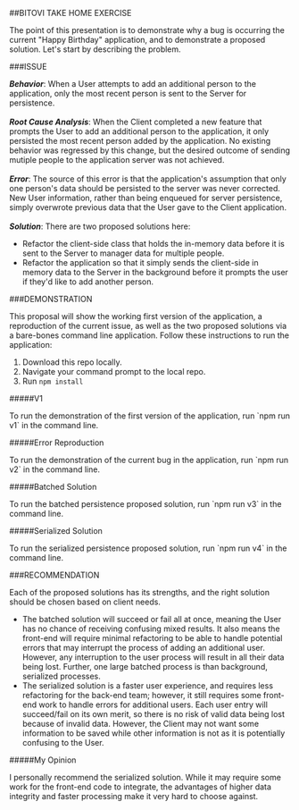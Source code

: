 ##BITOVI TAKE HOME EXERCISE

<p>
The point of this presentation is to demonstrate why a bug is occurring the current
"Happy Birthday" application, and to demonstrate a proposed solution.
Let's start by describing the problem.
</p>

###ISSUE

__*Behavior*__: When a User attempts to add an additional person to the application, 
only the most recent person is sent to the Server for persistence.
<br><br>
__*Root Cause Analysis*__: When the Client completed a new feature that prompts the User to add
an additional person to the application, it only persisted the most recent person added by the application. 
No existing behavior was regressed by this change, but the desired outcome of sending 
mutiple people to the application server was not achieved.
<br><br>
__*Error*__: The source of this error is that the application's assumption that only one person's data should 
be persisted to the server was never corrected. New User information, rather than being enqueued for server persistence,
simply overwrote previous data that the User gave to the Client application.
<br><br>__*Solution*__: There are two proposed solutions here:
* Refactor the client-side class that holds the in-memory data before it is sent to the Server to 
manager data for multiple people.
* Refactor the application so that it simply sends the client-side in memory data to the Server in the background
before it prompts the user if they'd like to add another person.

 ###DEMONSTRATION
 
 <p>
 This proposal will show the working first version of the application, a reproduction of the current issue, as well as
 the two proposed solutions via a bare-bones command line application. Follow these instructions to run the application:
</p>

1. Download this repo locally.
2. Navigate your command prompt to the local repo.
3. Run `npm install`

#####V1
<p>
To run the demonstration of the first version of the application, run `npm run v1` in the command line.
</p>


#####Error Reproduction
<p>
To run the demonstration of the current bug in the application, run `npm run v2` in the command line.
</p>

#####Batched Solution
<p>
To run the batched persistence proposed solution, run `npm run v3` in the command line.
</p>

#####Serialized Solution
<p>
To run the serialized persistence proposed solution, run `npm run v4` in the command line.
</p>

###RECOMMENDATION
<p>
Each of the proposed solutions has its strengths, and the right solution should be chosen based on client needs.
</p>

* The batched solution will succeed or fail all at once, meaning the User has no chance of receiving confusing mixed results.
It also means the front-end will require minimal refactoring to be able to handle potential errors that may interrupt the 
process of adding an additional user. However, any interruption to the user process will result in all their data being lost.
Further, one large batched process is than background, serialized processes.
* The serialized solution is a faster user experience, and requires less refactoring for the back-end team; however, it still
requires some front-end work to handle errors for additional users. Each user entry will succeed/fail on its own merit,
so there is no risk of valid data being lost because of invalid data. However, the Client may not want some information to be saved
while other information is not as it is potentially confusing to the User.

#####My Opinion
<p>
I personally recommend the serialized solution. While it may require some work for the front-end code to integrate, 
the advantages of higher data integrity and faster processing make it very hard to choose against.
</p>
